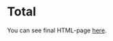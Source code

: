 # Total

You can see final HTML-page [here](https://mezgoodle.github.io/canvas-graph-visualize/Lab_rob_4/).
